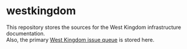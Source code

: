 # westkingdom

This repository stores the sources for the West Kingdom infrastructure documentation.  
Also, the primary [West Kingdom issue queue](https://github.com/westkingdom/westkingdom/issues) 
is stored here.
